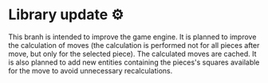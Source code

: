# Library update ⚙️

This branh is intended to improve the game engine. 
It is planned to improve the calculation of moves 
(the calculation is performed not for all pieces 
after move, but only for the selected piece). 
The calculated moves are cached. It is also planned 
to add new entities containing the pieces's squares 
available for the move to avoid unnecessary recalculations.

